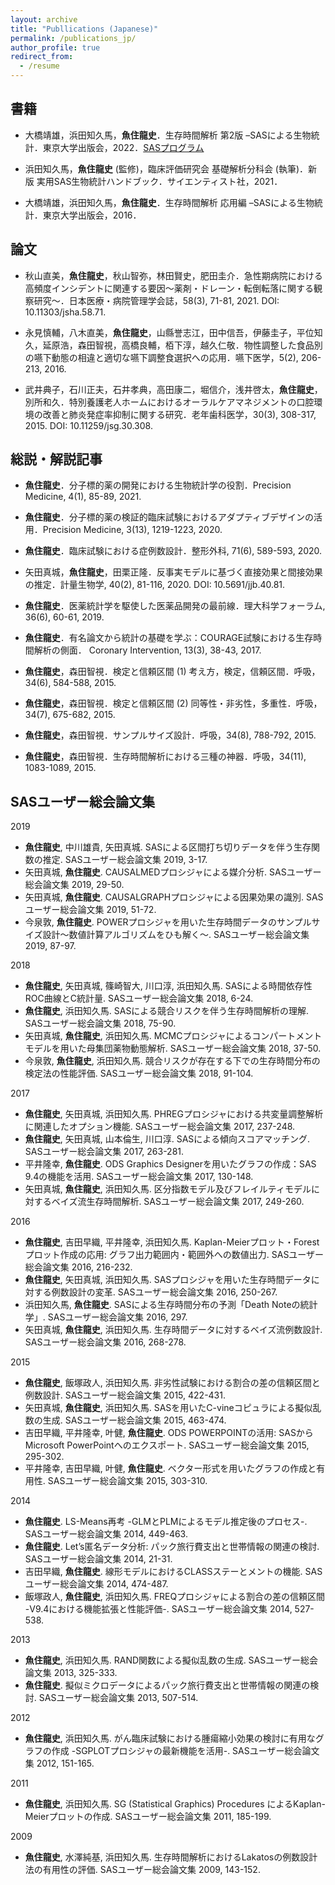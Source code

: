 ```yaml
---
layout: archive
title: "Publlications (Japanese)"
permalink: /publications_jp/
author_profile: true
redirect_from:
  - /resume
---
```


## 書籍
* 大橋靖雄，浜田知久馬，**魚住龍史**．生存時間解析 第2版 –SASによる生物統計．東京大学出版会，2022．[SASプログラム](https://github.com/ryujiuozumi/SurvivalAnalysis2)

* 浜田知久馬，**魚住龍史** (監修)，臨床評価研究会 基礎解析分科会 (執筆)．新版 実用SAS生物統計ハンドブック．サイエンティスト社，2021．

* 大橋靖雄，浜田知久馬，**魚住龍史**．生存時間解析 応用編 –SASによる生物統計．東京大学出版会，2016．

## 論文
* 秋山直美，**魚住龍史**，秋山智弥，林田賢史，肥田圭介．急性期病院における高頻度インシデントに関連する要因～薬剤・ドレーン・転倒転落に関する観察研究～．日本医療・病院管理学会誌，58(3), 71-81, 2021. DOI: 10.11303/jsha.58.71.

* 永見慎輔，八木直美，**魚住龍史**，山縣誉志江，田中信吾，伊藤圭子，平位知久，延原浩，森田智視，高橋良輔，栢下淳，越久仁敬．物性調整した食品別の嚥下動態の相違と適切な嚥下調整食選択への応用．嚥下医学，5(2), 206-213, 2016. 

* 武井典子，石川正夫，石井孝典，高田康二，堀信介，浅井啓太，**魚住龍史**，別所和久．特別養護老人ホームにおけるオーラルケアマネジメントの口腔環境の改善と肺炎発症率抑制に関する研究．老年歯科医学，30(3), 308-317, 2015. DOI: 10.11259/jsg.30.308. 
	
## 総説・解説記事
* **魚住龍史**．分子標的薬の開発における生物統計学の役割．Precision Medicine, 4(1), 85-89, 2021. 

* **魚住龍史**．分子標的薬の検証的臨床試験におけるアダプティブデザインの活用．Precision Medicine, 3(13), 1219-1223, 2020. 

* **魚住龍史**．臨床試験における症例数設計．整形外科, 71(6), 589-593, 2020. 

* 矢田真城，**魚住龍史**，田栗正隆．反事実モデルに基づく直接効果と間接効果の推定．計量生物学, 40(2), 81-116, 2020. DOI: 10.5691/jjb.40.81.

* **魚住龍史**．医薬統計学を駆使した医薬品開発の最前線．理大科学フォーラム, 36(6), 60-61, 2019. 

* **魚住龍史**．有名論文から統計の基礎を学ぶ：COURAGE試験における生存時間解析の側面． Coronary Intervention, 13(3), 38-43, 2017. 

* **魚住龍史**，森田智視．検定と信頼区間 (1) 考え方，検定，信頼区間．呼吸，34(6), 584-588, 2015. 
* **魚住龍史**，森田智視．検定と信頼区間 (2) 同等性・非劣性，多重性．呼吸，34(7), 675-682, 2015.
* **魚住龍史**，森田智視．サンプルサイズ設計．呼吸，34(8), 788-792, 2015.
* **魚住龍史**，森田智視．生存時間解析における三種の神器．呼吸，34(11), 1083-1089, 2015.

## SASユーザー総会論文集
2019
* **魚住龍史**, 中川雄貴, 矢田真城. SASによる区間打ち切りデータを伴う生存関数の推定. SASユーザー総会論文集 2019, 3-17.  
* 矢田真城, **魚住龍史**. CAUSALMEDプロシジャによる媒介分析. SASユーザー総会論文集 2019, 29-50. 
* 矢田真城, **魚住龍史**. CAUSALGRAPHプロシジャによる因果効果の識別. SASユーザー総会論文集 2019, 51-72. 
* 今泉敦, **魚住龍史**. POWERプロシジャを用いた生存時間データのサンプルサイズ設計～数値計算アルゴリズムをひも解く～. SASユーザー総会論文集 2019, 87-97. 

2018
* **魚住龍史**, 矢田真城, 篠崎智大, 川口淳, 浜田知久馬. SASによる時間依存性ROC曲線とC統計量. SASユーザー総会論文集 2018, 6-24. 
* **魚住龍史**, 浜田知久馬. SASによる競合リスクを伴う生存時間解析の理解. SASユーザー総会論文集 2018, 75-90.
* 矢田真城, **魚住龍史**, 浜田知久馬. MCMCプロシジャによるコンパートメントモデルを用いた母集団薬物動態解析. SASユーザー総会論文集 2018, 37-50.
* 今泉敦, **魚住龍史**, 浜田知久馬. 競合リスクが存在する下での生存時間分布の検定法の性能評価. SASユーザー総会論文集 2018, 91-104.

2017
* **魚住龍史**, 矢田真城, 浜田知久馬. PHREGプロシジャにおける共変量調整解析に関連したオプション機能. SASユーザー総会論文集 2017, 237-248. 
* **魚住龍史**, 矢田真城, 山本倫生, 川口淳. SASによる傾向スコアマッチング. SASユーザー総会論文集 2017, 263-281. 
* 平井隆幸, **魚住龍史**. ODS Graphics Designerを用いたグラフの作成：SAS 9.4の機能を活用. SASユーザー総会論文集 2017, 130-148. 
* 矢田真城, **魚住龍史**, 浜田知久馬. 区分指数モデル及びフレイルティモデルに対するベイズ流生存時間解析. SASユーザー総会論文集 2017, 249-260. 

2016
* **魚住龍史**, 吉田早織, 平井隆幸, 浜田知久馬. Kaplan-Meierプロット・Forestプロット作成の応用: グラフ出力範囲内・範囲外への数値出力. SASユーザー総会論文集 2016, 216-232. 
* **魚住龍史**, 矢田真城, 浜田知久馬. SASプロシジャを用いた生存時間データに対する例数設計の変革. SASユーザー総会論文集 2016, 250-267. 
* 浜田知久馬, **魚住龍史**. SASによる生存時間分布の予測「Death Noteの統計学」. SASユーザー総会論文集 2016, 297. 
* 矢田真城, **魚住龍史**, 浜田知久馬. 生存時間データに対するベイズ流例数設計. SASユーザー総会論文集 2016, 268-278. 

2015
* **魚住龍史**, 飯塚政人, 浜田知久馬. 非劣性試験における割合の差の信頼区間と例数設計. SASユーザー総会論文集 2015, 422-431. 
* 矢田真城, **魚住龍史**, 浜田知久馬. SASを用いたC-vineコピュラによる擬似乱数の生成. SASユーザー総会論文集 2015, 463-474. 
* 吉田早織, 平井隆幸, 叶健, **魚住龍史**. ODS POWERPOINTの活用: SASからMicrosoft PowerPointへのエクスポート. SASユーザー総会論文集 2015, 295-302. 
* 平井隆幸, 吉田早織, 叶健, **魚住龍史**. ベクター形式を用いたグラフの作成と有用性. SASユーザー総会論文集 2015, 303-310. 

2014
* **魚住龍史**. LS-Means再考 -GLMとPLMによるモデル推定後のプロセス-. SASユーザー総会論文集 2014, 449-463. 
* **魚住龍史**. Let’s匿名データ分析: パック旅行費支出と世帯情報の関連の検討. SASユーザー総会論文集 2014, 21-31. 
* 吉田早織, **魚住龍史**. 線形モデルにおけるCLASSステーとメントの機能. SASユーザー総会論文集 2014, 474-487. 
* 飯塚政人, **魚住龍史**, 浜田知久馬. FREQプロシジャによる割合の差の信頼区間 -V9.4における機能拡張と性能評価-. SASユーザー総会論文集 2014, 527-538. 

2013
* **魚住龍史**, 浜田知久馬. RAND関数による擬似乱数の生成. SASユーザー総会論文集 2013, 325-333. 
* **魚住龍史**. 擬似ミクロデータによるパック旅行費支出と世帯情報の関連の検討. SASユーザー総会論文集 2013, 507-514. 

2012
* **魚住龍史**, 浜田知久馬. がん臨床試験における腫瘍縮小効果の検討に有用なグラフの作成 -SGPLOTプロシジャの最新機能を活用-. SASユーザー総会論文集 2012, 151-165. 

2011
* **魚住龍史**, 浜田知久馬. SG (Statistical Graphics) Procedures によるKaplan-Meierプロットの作成. SASユーザー総会論文集 2011, 185-199. 

2009
* **魚住龍史**, 水澤純基, 浜田知久馬. 生存時間解析におけるLakatosの例数設計法の有用性の評価. SASユーザー総会論文集 2009, 143-152. 
